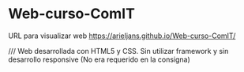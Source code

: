 # Web-curso-ComIT
URL para visualizar web https://arieljans.github.io/Web-curso-ComIT/

/// Web desarrollada con HTML5 y CSS. Sin utilizar framework y sin desarrollo responsive (No era requerido en la consigna) 
